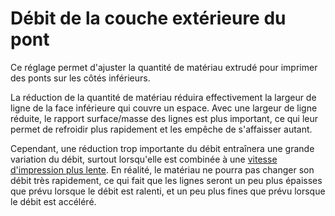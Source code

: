 Débit de la couche extérieure du pont
===

Ce réglage permet d'ajuster la quantité de matériau extrudé pour imprimer des ponts sur les côtés inférieurs.

La réduction de la quantité de matériau réduira effectivement la largeur de ligne de la face inférieure qui couvre un espace. Avec une largeur de ligne réduite, le rapport surface/masse des lignes est plus important, ce qui leur permet de refroidir plus rapidement et les empêche de s'affaisser autant.

Cependant, une réduction trop importante du débit entraînera une grande variation du débit, surtout lorsqu'elle est combinée à une [vitesse d'impression plus lente](./bridge_skin_speed.md). En réalité, le matériau ne pourra pas changer son débit très rapidement, ce qui fait que les lignes seront un peu plus épaisses que prévu lorsque le débit est ralenti, et un peu plus fines que prévu lorsque le débit est accéléré.

